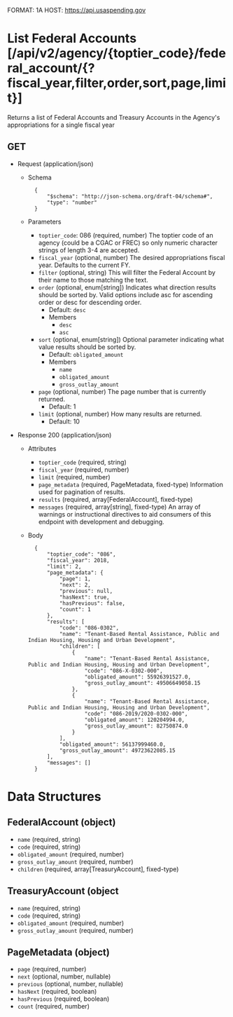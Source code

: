 FORMAT: 1A
HOST: https://api.usaspending.gov

# List Federal Accounts [/api/v2/agency/{toptier_code}/federal_account/{?fiscal_year,filter,order,sort,page,limit}]

Returns a list of Federal Accounts and Treasury Accounts in the Agency's appropriations for a single fiscal year

## GET

+ Request (application/json)
    + Schema

            {
                "$schema": "http://json-schema.org/draft-04/schema#",
                "type": "number"
            }
    + Parameters
        + `toptier_code`: 086 (required, number)
            The toptier code of an agency (could be a CGAC or FREC) so only numeric character strings of length 3-4 are accepted.
        + `fiscal_year` (optional, number)
            The desired appropriations fiscal year. Defaults to the current FY.
        + `filter` (optional, string)
            This will filter the Federal Account by their name to those matching the text.
        + `order` (optional, enum[string])
            Indicates what direction results should be sorted by. Valid options include asc for ascending order or desc for descending order.
            + Default: `desc`
            + Members
                + `desc`
                + `asc`
        + `sort` (optional, enum[string])
            Optional parameter indicating what value results should be sorted by.
            + Default: `obligated_amount`
            + Members
                + `name`
                + `obligated_amount`
                + `gross_outlay_amount`
        + `page` (optional, number)
            The page number that is currently returned.
            + Default: 1
        + `limit` (optional, number)
            How many results are returned.
            + Default: 10

+ Response 200 (application/json)
    + Attributes
        + `toptier_code` (required, string)
        + `fiscal_year` (required, number)
        + `limit` (required, number)
        + `page_metadata` (required, PageMetadata, fixed-type)
            Information used for pagination of results.
        + `results` (required, array[FederalAccount], fixed-type)
        + `messages` (required, array[string], fixed-type)
            An array of warnings or instructional directives to aid consumers of this endpoint with development and debugging.

    + Body

            {
                "toptier_code": "086",
                "fiscal_year": 2018,
                "limit": 2,
                "page_metadata": {
                    "page": 1,
                    "next": 2,
                    "previous": null,
                    "hasNext": true,
                    "hasPrevious": false,
                    "count": 1
                },
                "results": [
                    "code": "086-0302",
                    "name": "Tenant-Based Rental Assistance, Public and Indian Housing, Housing and Urban Development",
                    "children": [
                        {
                            "name": "Tenant-Based Rental Assistance, Public and Indian Housing, Housing and Urban Development",
                            "code": "086-X-0302-000",
                            "obligated_amount": 55926391527.0,
                            "gross_outlay_amount": 49506649058.15
                        },
                        {
                            "name": "Tenant-Based Rental Assistance, Public and Indian Housing, Housing and Urban Development",
                            "code": "086-2019/2020-0302-000",
                            "obligated_amount": 120204994.0,
                            "gross_outlay_amount": 82750874.0
                        }
                    ],
                    "obligated_amount": 56137999460.0,
                    "gross_outlay_amount": 49723622085.15
                ],
                "messages": []
            }

# Data Structures

## FederalAccount (object)
+ `name` (required, string)
+ `code` (required, string)
+ `obligated_amount` (required, number)
+ `gross_outlay_amount` (required, number)
+ `children` (required, array[TreasuryAccount], fixed-type)

## TreasuryAccount (object
+ `name` (required, string)
+ `code` (required, string)
+ `obligated_amount` (required, number)
+ `gross_outlay_amount` (required, number)

## PageMetadata (object)
+ `page` (required, number)
+ `next` (optional, number, nullable)
+ `previous` (optional, number, nullable)
+ `hasNext` (required, boolean)
+ `hasPrevious` (required, boolean)
+ `count` (required, number)
